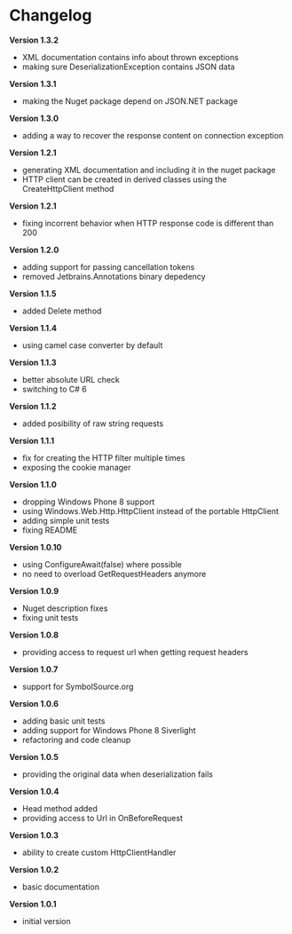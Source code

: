 Changelog
============================

**Version 1.3.2**

- XML documentation contains info about thrown exceptions
- making sure DeserializationException contains JSON data

**Version 1.3.1**

- making the Nuget package depend on JSON.NET package

**Version 1.3.0**

- adding a way to recover the response content on connection exception

**Version 1.2.1**

- generating XML documentation and including it in the nuget package
- HTTP client can be created in derived classes using the CreateHttpClient method

**Version 1.2.1**

- fixing incorrent behavior when HTTP response code is different than 200

**Version 1.2.0**

- adding support for passing cancellation tokens
- removed Jetbrains.Annotations binary depedency

**Version 1.1.5**

- added Delete<T> method

**Version 1.1.4**

- using camel case converter by default

**Version 1.1.3**

- better absolute URL check
- switching to C# 6

**Version 1.1.2**

- added posibility of raw string requests

**Version 1.1.1**

- fix for creating the HTTP filter multiple times
- exposing the cookie manager

**Version 1.1.0**

- dropping Windows Phone 8 support
- using Windows.Web.Http.HttpClient instead of the portable HttpClient
- adding simple unit tests
- fixing README

**Version 1.0.10**

- using ConfigureAwait(false) where possible
- no need to overload GetRequestHeaders anymore

**Version 1.0.9**

- Nuget description fixes
- fixing unit tests

**Version 1.0.8**

- providing access to request url when getting request headers

**Version 1.0.7**

- support for SymbolSource.org

**Version 1.0.6**

- adding basic unit tests
- adding support for Windows Phone 8 Siverlight
- refactoring and code cleanup

**Version 1.0.5**

- providing the original data when deserialization fails

**Version 1.0.4**

- Head method added
- providing access to Url in OnBeforeRequest

**Version 1.0.3**

- ability to create custom HttpClientHandler

**Version 1.0.2**

- basic documentation

**Version 1.0.1**

- initial version
